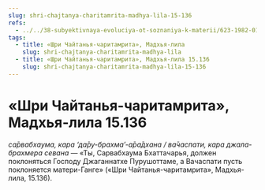```yaml
---
slug: shri-chajtanya-charitamrita-madhya-lila-15-136
refs:
  - ../../38-subyektivnaya-evoluciya-ot-soznaniya-k-materii/623-1982-01-17-a2-arii-rassmatrivali-yavleniya-prirody-kak-lichnosti.md
tags:
  - title: «Шри Чайтанья-чаритамрита», Мадхья-лила
    slug: shri-chajtanya-charitamrita-madhya-lila
  - title: «Шри Чайтанья-чаритамрита», Мадхья-лила 15.136
    slug: shri-chajtanya-charitamrita-madhya-lila-15-136
---
```


# «Шри Чайтанья-чаритамрита», Мадхья-лила 15.136

*са̄рвабхаума, кара ‘да̄ру-брахма’-а̄ра̄дхана / ва̄часпати, кара джала-брахмера севана* — «Ты, Сарвабхаума Бхаттачарья, должен поклоняться Господу Джаганнатхе Пурушоттаме, а Вачаспати пусть поклоняется матери-Ганге» («Шри Чайтанья-чаритамрита», Мадхья-лила, 15.136).


